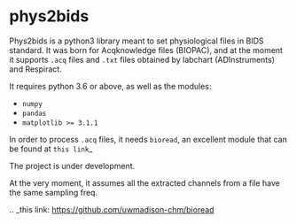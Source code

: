 phys2bids
=========

Phys2bids is a python3 library meant to set physiological files in BIDS
standard.
It was born for Acqknowledge files (BIOPAC), and at the moment it supports
``.acq`` files and ``.txt`` files obtained by labchart
(ADInstruments) and Respiract.

It requires python 3.6 or above, as well as the modules:
- `numpy`
- `pandas`
- `matplotlib >= 3.1.1`

In order to process ``.acq`` files, it needs `bioread`, an excellent module
that can be found at `this link`_

The project is under development.

At the very moment, it assumes all the extracted channels from a file
have the same sampling freq.

.. _this link:
   https://github.com/uwmadison-chm/bioread
